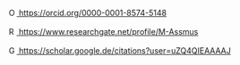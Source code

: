 <a
    id="cy-effective-orcid-url"
    class="underline"
     href="https://orcid.org/0000-0001-8574-5148"
     target="orcid.widget"
     rel="me noopener noreferrer"
     style="vertical-align: top">
     <img
        src="https://orcid.org/sites/default/files/images/orcid_16x16.png"
        style="width: 1em; margin-inline-start: 0.5em"
        alt="ORCID iD icon"/>
      https://orcid.org/0000-0001-8574-5148
    </a>
</br>    
<a
    id="cy-effective-researchgate-url"
    class="underline"
     href="https://www.researchgate.net/profile/M-Assmus"
     target="researchgate.widget"
     rel="me noopener noreferrer"
     style="vertical-align: top">
     <img
        src="https://upload.wikimedia.org/wikipedia/commons/thumb/5/5e/ResearchGate_icon_SVG.svg/32px-ResearchGate_icon_SVG.svg.png"
        style="width: 1em; margin-inline-start: 0.5em"
        alt="ResearchGate icon"/>
      https://www.researchgate.net/profile/M-Assmus
    </a>
</br>    
<a
    id="cy-effective-googlescholar-url"
    class="underline"
     href="https://scholar.google.de/citations?hl=en&user=uZQ4QIEAAAAJ&view_op=list_works&sortby=pubdate"
     target="googlescholar.widget"
     rel="me noopener noreferrer"
     style="vertical-align: top">
     <img
        src="https://upload.wikimedia.org/wikipedia/commons/thumb/c/c7/Google_Scholar_logo.svg/512px-Google_Scholar_logo.svg.png"
        style="width: 1em; margin-inline-start: 0.5em"
        alt="Google Scholar icon"/>
      https://scholar.google.de/citations?user=uZQ4QIEAAAAJ
    </a>
<!--
**marcusassmus/marcusassmus** is a ✨ _special_ ✨ repository because its `README.md` (this file) appears on your GitHub profile.

Here are some ideas to get you started:

- 🔭 I’m currently working on ...
- 🌱 I’m currently learning ...
- 👯 I’m looking to collaborate on ...
- 🤔 I’m looking for help with ...
- 💬 Ask me about ...
- 📫 How to reach me: ...
- 😄 Pronouns: ...
- ⚡ Fun fact: ...
-->
